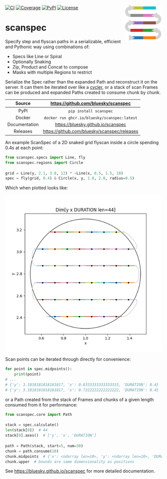 <img src="https://raw.githubusercontent.com/bluesky/scanspec/main/docs/images/scanspec-logo.svg"
     style="background: none" width="120px" height="120px" align="right">

[![CI](https://github.com/bluesky/scanspec/actions/workflows/ci.yml/badge.svg)](https://github.com/bluesky/scanspec/actions/workflows/ci.yml)
[![Coverage](https://codecov.io/gh/bluesky/scanspec/branch/main/graph/badge.svg)](https://codecov.io/gh/bluesky/scanspec)
[![PyPI](https://img.shields.io/pypi/v/scanspec.svg)](https://pypi.org/project/scanspec)
[![License](https://img.shields.io/badge/License-Apache%202.0-blue.svg)](https://www.apache.org/licenses/LICENSE-2.0)

# scanspec

Specify step and flyscan paths in a serializable, efficient and Pythonic way using combinations of:
- Specs like Line or Spiral
- Optionally Snaking
- Zip, Product and Concat to compose
- Masks with multiple Regions to restrict

Serialize the Spec rather than the expanded Path and reconstruct it on the
server. It can them be iterated over like a [cycler][], or a stack of scan Frames
can be produced and expanded Paths created to consume chunk by chunk.

[cycler]: https://matplotlib.org/cycler/

Source          | <https://github.com/bluesky/scanspec>
:---:           | :---:
PyPI            | `pip install scanspec`
Docker          | `docker run ghcr.io/bluesky/scanspec:latest`
Documentation   | <https://bluesky.github.io/scanspec>
Releases        | <https://github.com/bluesky/scanspec/releases>

An example ScanSpec of a 2D snaked grid flyscan inside a circle spending 0.4s at
each point:

```python
from scanspec.specs import Line, fly
from scanspec.regions import Circle

grid = Line(y, 2.1, 3.8, 12) * ~Line(x, 0.5, 1.5, 10)
spec = fly(grid, 0.4) & Circle(x, y, 1.0, 2.8, radius=0.5)
```

Which when plotted looks like:

![plot][]

Scan points can be iterated through directly for convenience:

```python
for point in spec.midpoints():
    print(point)
# ...
# {'y': 3.1818181818181817, 'x': 0.8333333333333333, 'DURATION': 0.4}
# {'y': 3.1818181818181817, 'x': 0.7222222222222222, 'DURATION': 0.4}
```

or a Path created from the stack of Frames and chunks of a given length
consumed from it for performance:

```python
from scanspec.core import Path

stack = spec.calculate()
len(stack[0])  # 44
stack[0].axes()  # ['y', 'x', 'DURATION']

path = Path(stack, start=5, num=30)
chunk = path.consume(10)
chunk.midpoints  # {'x': <ndarray len=10>, 'y': <ndarray len=10>, 'DURATION': <ndarray len=10>}
chunk.upper  # bounds are same dimensionality as positions
```

<!-- README only content. Anything below this line won't be included in index.md -->

See https://bluesky.github.io/scanspec for more detailed documentation.

[plot]: https://raw.githubusercontent.com/bluesky/scanspec/master/docs/images/plot_spec.png
